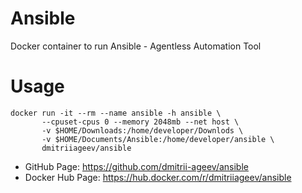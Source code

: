# Ansible
Docker container to run Ansible - Agentless Automation Tool

# Usage
```
docker run -it --rm --name ansible -h ansible \
       --cpuset-cpus 0 --memory 2048mb --net host \
       -v $HOME/Downloads:/home/developer/Downlods \
       -v $HOME/Documents/Ansible:/home/developer/ansible \
       dmitriiageev/ansible

```

- GitHub Page: https://github.com/dmitrii-ageev/ansible
- Docker Hub Page: https://hub.docker.com/r/dmitriiageev/ansible
